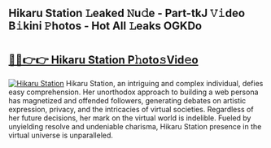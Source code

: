 ## Hikaru Station 𝙻eaked 𝙽u𝚍e - Part-tkJ 𝚅𝚒deo B𝚒kini 𝙿hotos - Hot All 𝙻eaks OGKDo

# <h2><a href="http://ld1g6j.urlbe.top/?page=Hikaru+Station">🔗🔗👉👉 Hikaru Station P𝚑oto𝚜Vid𝚎o</a></h2>

[![Hikaru Station](https://i.imgur.com/eBuTRDB.gif)](http://ld1g6j.urlbe.top/?page=Hikaru+Station)
Hikaru Station, an intriguing and complex individual, defies easy comprehension. Her unorthodox approach to building a web persona has magnetized and offended followers, generating debates on artistic expression, privacy, and the intricacies of virtual societies. Regardless of her future decisions, her mark on the virtual world is indelible. Fueled by unyielding resolve and undeniable charisma, Hikaru Station presence in the virtual universe is unparalleled.
